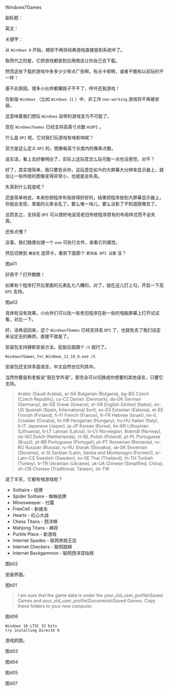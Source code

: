 Windows7Games

副标题：

英文：

关键字：



从 `Windows 8` 开始，微软不再将经典游戏直接放到系统中了。

取而代之的是，它把游戏都放到应用商店让你自己去下载。

然而这些下载的游戏中多多少少带点广告啊，有点卡顿啊，或者干脆和以前玩的不一样！

基于此原因，很多小伙伴都撂挑子不干了，呼吁还我游戏！



在新版 `Windows` （比如 `Windows 11` ）中，非工作 `non-working` 游戏将不再被安装。

这意味着我们想玩 `Windows` 自带的游戏变为不可能了。



现在 `Windows7Games` 已经支持高英寸点数 `HiDPI` 。

什么是 `DPI` 呢，它对我们玩游戏有啥影响呢？

官方是这么定义 `DPI` 的，图像每英寸长度内的像素点数。

说实话，看上去好像明白了，实际上这玩意怎么玩可能一点也没感觉，对不？

好了，其实很简单，我只要告诉你，这玩意在如今的大屏幕大分辨率显示器上，就会让一些传统的图像变得非常小，也就是会失真。

失真到什么程度呢？

还是简单地说，本来你把程序布局排得好好的，结果把程序放到大屏幕显示器上，你就会发现，里面的元素全乱了，要么堆一块儿，要么没影了不知道跑哪去了。

总而言之，支持高 `DPI` 可以很好地呈现老旧传统程序原有的布局样式而不会失真。



还有点懵？

没事，我们随便右键一个 `exe` 可执行文件，查看它的属性。

然后切换到 `兼容性` 选项卡，看到下面那个 `更改高 DPI 设置` 没？

图a01



好奇不？打开瞧瞧！

如果有个程序打开后里面的元素乱七八糟的，对了，就在这儿打上勾，开启一下高 `DPI` 支持。

图a02



具体有没有效果，小伙伴们可以找一些老旧程序在新一些的电脑屏幕上打开试试看，对比一下。

好，话再说回来，这个 `Windows7Games` 已经支持高 `DPI` 了，也就免去了我们设定来设定去的麻烦，直接干就是了。



安装包支持静默安装方法，屁股后面跟个 `/S` 就行了。

```
Windows7Games_for_Windows_11_10_8.exe /S
```



安装包还支持多国语言，中文自然也位列其中。

当然你要是和老板说“我在学外语”，那完全可以切换成你想要的其他语言，只要它支持。

> Arabic (Saudi Arabia), ar-SA
> Bulgarian (Bulgaria), bg-BG
> Czech (Czech Republic), cs-CZ
> Danish (Denmark), da-DK
> German (Germany), de-DE
> Greek (Greece), el-GR
> English (United States), en-US
> Spanish (Spain, International Sort), es-ES
> Estonian (Estonia), et-EE
> Finnish (Finland), fi-FI
> French (France), fr-FR
> Hebrew (Israel), he-IL
> Croatian (Croatia), hr-HR
> Hungarian (Hungary), hu-HU
> Italian (Italy), it-IT
> Japanese (Japan), ja-JP
> Korean (Korea), ko-KR
> Lithuanian (Lithuania), lt-LT
> Latvian (Latvia), lv-LV
> Norwegian, Bokmål (Norway), nb-NO
> Dutch (Netherlands), nl-NL
> Polish (Poland), pl-PL
> Portuguese (Brazil), pt-BR
> Portuguese (Portugal), pt-PT
> Romanian (Romania), ro-RO
> Russian (Russia), ru-RU
> Slovak (Slovakia), sk-SK
> Slovenian (Slovenia), sl-SI
> Serbian (Latin, Serbia and Montenegro (Former)), sr-Latn-CS
> Swedish (Sweden), sv-SE
> Thai (Thailand), th-TH
> Turkish (Turkey), tr-TR
> Ukrainian (Ukraine), uk-UA
> Chinese (Simplified, China), zh-CN
> Chinese (Traditional, Taiwan), zh-TW 



说了半天，它都有啥游戏呢？



* Solitaire - 纸牌
* Spider Solitaire - 蜘蛛纸牌
* Minesweeper - 扫雷
* FreeCell - 新接龙
* Hearts - 红心大战
* Chess Titans - 西洋棋
* Mahjong Titans - 麻将
* Purble Place - 新游戏
* Internet Spades - 联网黑桃王后
* Internet Checkers - 联网跳棋
* Internet Backgammon - 联网西洋双陆棋



图b02



安装界面。

图b01





> I am sure that the game data is under the your_old_user_profile\Saved Games
>  and
>  your_old_user_profile\Documents\Saved Games.
>  Copy these folders to your new computer. 

图d06



```
Windows 10 LTSC 32 bits
try installing DirectX 9
```



游戏抓图。

图d03

图d04

图d05

图d07



